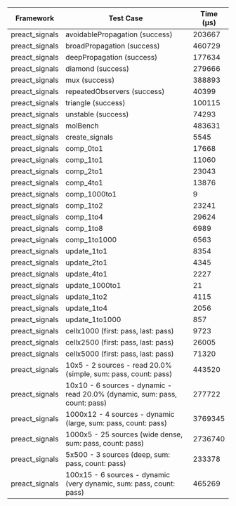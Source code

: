 | Framework | Test Case | Time (μs) |
| --- | --- | --- |
| preact_signals | avoidablePropagation (success) | 203667 |
| preact_signals | broadPropagation (success) | 460729 |
| preact_signals | deepPropagation (success) | 177634 |
| preact_signals | diamond (success) | 279666 |
| preact_signals | mux (success) | 388893 |
| preact_signals | repeatedObservers (success) | 40399 |
| preact_signals | triangle (success) | 100115 |
| preact_signals | unstable (success) | 74293 |
| preact_signals | molBench | 483631 |
| preact_signals | create_signals | 5545 |
| preact_signals | comp_0to1 | 17668 |
| preact_signals | comp_1to1 | 11060 |
| preact_signals | comp_2to1 | 23043 |
| preact_signals | comp_4to1 | 13876 |
| preact_signals | comp_1000to1 | 9 |
| preact_signals | comp_1to2 | 23241 |
| preact_signals | comp_1to4 | 29624 |
| preact_signals | comp_1to8 | 6989 |
| preact_signals | comp_1to1000 | 6563 |
| preact_signals | update_1to1 | 8354 |
| preact_signals | update_2to1 | 4345 |
| preact_signals | update_4to1 | 2227 |
| preact_signals | update_1000to1 | 21 |
| preact_signals | update_1to2 | 4115 |
| preact_signals | update_1to4 | 2056 |
| preact_signals | update_1to1000 | 857 |
| preact_signals | cellx1000 (first: pass, last: pass) | 9723 |
| preact_signals | cellx2500 (first: pass, last: pass) | 26005 |
| preact_signals | cellx5000 (first: pass, last: pass) | 71320 |
| preact_signals | 10x5 - 2 sources - read 20.0% (simple, sum: pass, count: pass) | 443520 |
| preact_signals | 10x10 - 6 sources - dynamic - read 20.0% (dynamic, sum: pass, count: pass) | 277722 |
| preact_signals | 1000x12 - 4 sources - dynamic (large, sum: pass, count: pass) | 3769345 |
| preact_signals | 1000x5 - 25 sources (wide dense, sum: pass, count: pass) | 2736740 |
| preact_signals | 5x500 - 3 sources (deep, sum: pass, count: pass) | 233378 |
| preact_signals | 100x15 - 6 sources - dynamic (very dynamic, sum: pass, count: pass) | 465269 |
